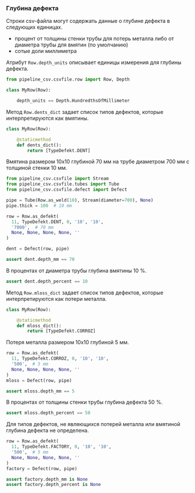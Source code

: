 ### Глубина дефекта

Строки csv-файла могут содержать данные о глубине дефекта в следующих единицах.

- процент от толщины стенки трубы для потерь металла либо от диаметра трубы для вмятин (по умолчанию)
- сотые доли миллиметра

Атрибут `Row.depth_units` описывает единицы измерения для глубины дефекта.

```python
from pipeline_csv.csvfile.row import Row, Depth

class MyRow(Row):

    depth_units == Depth.HundredthsOfMillimeter

```

Метод `Row.dents_dict` задает список типов дефектов, которые интерпретируются как вмятины.

```python
class MyRow(Row):

    @staticmethod
    def dents_dict():
        return [TypeDefekt.DENT]
```

Вмятина размером 10x10 глубиной 70 мм на трубе диаметром 700 мм c толщиной стенки 10 мм.

```python
from pipeline_csv.csvfile import Stream
from pipeline_csv.csvfile.tubes import Tube
from pipeline_csv.csvfile.defect import Defect

pipe = Tube(Row.as_weld(10), Stream(diameter=700), None)
pipe.thick = 100  # 10 mm

row = Row.as_defekt(
  11, TypeDefekt.DENT, 0, '10', '10',
  '7000',  # 70 mm
  None, None, None, None, ''
)

dent = Defect(row, pipe)

assert dent.depth_mm == 70
```

В процентах от диаметра трубы глубина вмятины 10 %.

```python
assert dent.depth_percent == 10
```

Метод `Row.mloss_dict` задает список типов дефектов, которые интерпретируются как потери металла.

```python
class MyRow(Row):

    @staticmethod
    def mloss_dict():
        return [TypeDefekt.CORROZ]
```

Потеря металла размером 10x10 глубиной 5 мм.

```python
row = Row.as_defekt(
  11, TypeDefekt.CORROZ, 0, '10', '10',
  '500',  # 5 mm
  None, None, None, None, ''
)
mloss = Defect(row, pipe)

assert mloss.depth_mm == 5
```

В процентах от толщины стенки трубы глубина дефекта 50 %.

```python
assert mloss.depth_percent == 50
```

Для типов дефектов, не являющихся потерей металла или вмятиной глубина дефекта не определена.

```python
row = Row.as_defekt(
  11, TypeDefekt.FACTORY, 0, '10', '10',
  '500',  # 5 mm
  None, None, None, None, ''
)
factory = Defect(row, pipe)

assert factory.depth_mm is None
assert factory.depth_percent is None
```
